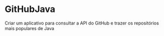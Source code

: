 # GitHubJava
Criar um aplicativo para consultar a API do GitHub e trazer os repositórios mais populares de Java
